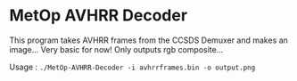 # MetOp AVHRR Decoder

This program takes AVHRR frames from the CCSDS Demuxer and makes an image... Very basic for now! Only outputs rgb composite...

Usage : `./MetOp-AVHRR-Decoder -i avhrrframes.bin -o output.png`
